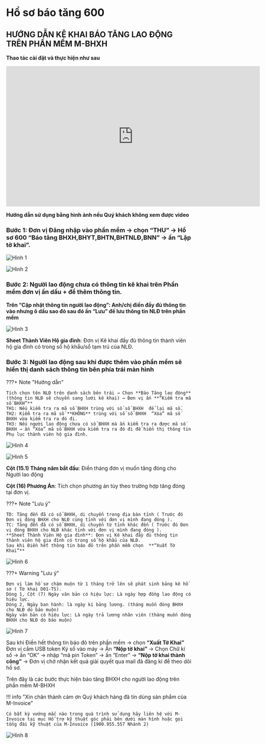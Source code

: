 # **Hồ sơ báo tăng 600**

## **HƯỚNG DẪN KÊ KHAI BÁO TĂNG LAO ĐỘNG TRÊN PHẦN MỀM M-BHXH**

**Thao tác cài đặt và thực hiện như sau**

<iframe style="width: 43rem; height: 380px" src="https://www.youtube.com/embed/KITTewMpozI?si=N-d4VaTRh2fApM6L" title="YouTube video player" frameborder="0" allow="accelerometer; autoplay; clipboard-write; encrypted-media; gyroscope; picture-in-picture; web-share" referrerpolicy="strict-origin-when-cross-origin" allowfullscreen></iframe>

**Hướng dẫn sử dụng bằng hình ảnh nếu Quý khách không xem được video**

### Bước 1: Đơn vị Đăng nhập vào phần mềm → chọn “THU” → Hồ sơ 600 “Báo tăng BHXH,BHYT,BHTN,BHTNLĐ,BNN” → ấn “Lập tờ khai”.

![Hình 1](../../assets/images/mBHXH/ho-so-bao-tang_1.png)

![Hình 2](../../assets/images/mBHXH/ho-so-bao-tang_2.png)

### Bước 2: Người lao động chưa có thông tin kê khai trên Phần mềm đơn vị ấn dấu + để thêm thông tin.

**Trên “Cập nhật thông tin người lao động”: Anh/chị điền đầy đủ thông tin vào nhưng ô dấu sao đỏ sau đó ấn “Lưu” để lưu thông tin NLĐ trên phần mềm**

![Hình 3](../../assets/images/mBHXH/ho-so-bao-tang_3.png)

**Sheet Thành Viên Hộ gia đình**: Đơn vị Kê khai đầy đủ thông tin thành viên hộ gia đình có trong sổ hộ khẩu/sổ tạm trú của NLĐ.

### Bước 3: Người lao động sau khi được thêm vào phần mềm sẽ hiển thị danh sách thông tin bên phía trái màn hình

???+ Note "Hướng dẫn"

    Tích chọn tên NLĐ trên danh sách bên trái → Chọn **Báo Tăng lao động** (thông tin NLĐ sẽ chuyển sang lưới kê khai) → Đơn vị ấn **“Kiểm tra mã số BHXH”**
    TH1: Nếu kiểm tra ra mã số BHXH trùng với số sổ BHXH  để lại mã số.
    TH2: Kiểm tra ra mã số **KHÔNG** trùng với số sổ BHXH  “Xóa” mã số BHXH vừa kiểm tra ra đó đi.
    TH3: Nếu người lao động chưa có sổ BHXH mà ấn kiểm tra ra được mã số BHXH → ấn “Xóa” mã số BHXH vừa kiểm tra ra đó đi để hiển thị thông tin Phụ lục thành viên hộ gia đình.

![Hình 4](../../assets/images/mBHXH/ho-so-bao-tang_4.png)

![Hình 5](../../assets/images/mBHXH/ho-so-bao-tang_5.png)

**Cột (15.1) Tháng năm bắt đầu**: Điền tháng đơn vị muốn tăng đóng cho Người lao động

**Cột (16) Phương Án**: Tích chọn phương án tùy theo trường hợp tăng đóng tại đơn vị.

???+ Note "Lưu ý"

    TD: Tăng đến đã có sổ BHXH, di chuyển trong địa bàn tỉnh ( Trước đó Đơn vị đóng BHXH cho NLĐ cùng tỉnh với đơn vị mình đang đóng ).
    TC: Tăng đến đã có sổ BHXH, di chuyển từ tỉnh khác đến ( Trước đó Đơn vị đóng BHXH cho NLĐ khác tỉnh với đơn vị mình đang đóng ).
    **Sheet Thành Viên Hộ gia đình**: Đơn vị Kê khai đầy đủ thông tin thành viên hộ gia đình có trong sổ hộ khẩu của NLĐ.
    Sau khi Điền hết thông tin báo đỏ trên phần mềm chọn  **“Xuất Tờ Khai”**

![Hình 6](../../assets/images/mBHXH/ho-so-bao-tang_6.png)

???+ Warning "Lưu ý"

    Đơn vị làm hồ sơ chậm muộn từ 1 tháng trở lên sẽ phát sinh bảng kê hồ sơ ( Tờ khai D01-TS).
    Dòng 1, Cột (7) Ngày văn bản có hiệu lực: Là ngày hợp đồng lao động có hiệu lực.
    Dòng 2, Ngày ban hành: là ngày kí bảng lương. (tháng muốn đóng BHXH cho NLĐ do báo muộn)
    Ngày văn bản có hiệu lực: Là ngày trả lương nhân viên (tháng muốn đóng BHXH cho NLĐ do báo muộn)

![Hình 7](../../assets/images/mBHXH/ho-so-bao-tang_7.png)

Sau khi Điền hết thông tin báo đỏ trên phần mềm → chọn **“Xuất Tờ Khai”**
Đơn vị cắm USB token Ký số vào máy → Ấn **“Nộp tờ khai”** → Chọn Chữ kí số → ấn “OK” → nhập “mã pin Token” → ấn “Enter” → **“Nộp tờ khai thành công”** → Đơn vị chờ nhận kết quả giải quyết qua mail đã đăng kí để theo dõi hồ sơ.

Trên đây là các bước thực hiện báo tăng BHXH cho người lao động trên phần mềm M-BHXH

!!! info "Xin chân thành cảm ơn Quý khách hàng đã tin dùng sản phẩm của M-Invoice"

    Có bất kỳ vướng mắc nào trong quá trình sử dụng hãy liên hệ với M-Invoice tại mục Hỗ trợ kỹ thuật góc phải bên dưới màn hình hoặc gọi tổng đài kỹ thuật của M-Invoice (1900.955.557 Nhánh 2)

![Hình 8](../../assets/images/mBHXH/hotro.png)
